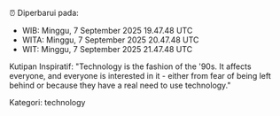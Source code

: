 ⏰ Diperbarui pada:
- WIB: Minggu, 7 September 2025 19.47.48 UTC
- WITA: Minggu, 7 September 2025 20.47.48 UTC
- WIT: Minggu, 7 September 2025 21.47.48 UTC

Kutipan Inspiratif:
"Technology is the fashion of the '90s. It affects everyone, and everyone is interested in it - either from fear of being left behind or because they have a real need to use technology."


Kategori: technology

